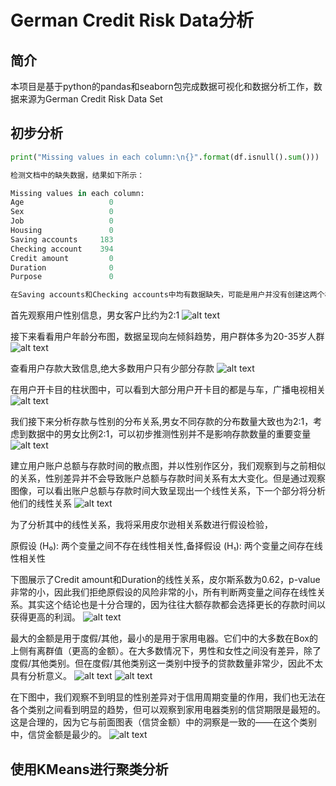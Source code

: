 # German Credit Risk Data分析

## 简介

本项目是基于python的pandas和seaborn包完成数据可视化和数据分析工作，数据来源为German Credit Risk Data Set

## 初步分析
```python
print("Missing values in each column:\n{}".format(df.isnull().sum()))

检测文档中的缺失数据，结果如下所示：

Missing values in each column:
Age                   0
Sex                   0
Job                   0
Housing               0
Saving accounts     183
Checking account    394
Credit amount         0
Duration              0
Purpose               0

在Saving accounts和Checking accounts中均有数据缺失，可能是用户并没有创建这两个相关的账户导致数据缺失
```
首先观察用户性别信息，男女客户比约为2:1
![alt text](Sex.png 'Optional Title')

接下来看看用户年龄分布图，数据呈现向左倾斜趋势，用户群体多为20-35岁人群
![alt text](Age.jpg 'Optional Title')

查看用户存款大致信息,绝大多数用户只有少部分存款
![alt text](Savings.jpg 'Optional Title')

在用户开卡目的柱状图中，可以看到大部分用户开卡目的都是与车，广播电视相关
![alt text](Purpose_VS_Credits.png 'Optional Title')

我们接下来分析存款与性别的分布关系,男女不同存款的分布数量大致也为2:1，考虑到数据中的男女比例2:1，可以初步推测性别并不是影响存款数量的重要变量
![alt text](Saving%20VS%20Sex.jpg)

建立用户账户总额与存款时间的散点图，并以性别作区分，我们观察到与之前相似的关系，性别差异并不会导致账户总额与存款时间关系有太大变化。但是通过观察图像，可以看出账户总额与存款时间大致呈现出一个线性关系，下一个部分将分析他们的线性关系
![alt text](Saving_accounts_scatter.png)

为了分析其中的线性关系，我将采用皮尔逊相关系数进行假设检验，

原假设 (H₀): 两个变量之间不存在线性相关性,备择假设 (H₁): 两个变量之间存在线性相关性

下图展示了Credit amount和Duration的线性关系，皮尔斯系数为0.62，p-value非常的小，因此我们拒绝原假设的风险非常的小，所有判断两变量之间存在线性关系。其实这个结论也是十分合理的，因为往往大额存款都会选择更长的存款时间以获得更高的利润。
![alt text](linear_credit_duration.jpg)



最大的金额是用于度假/其他，最小的是用于家用电器。它们中的大多数在Box的上侧有离群值（更高的金额）。在大多数情况下，男性和女性之间没有差异，除了度假/其他类别。但在度假/其他类别这一类别中授予的贷款数量非常少，因此不太具有分析意义。
![alt text](Box_purpose_credit.png)
![alt text](n_credits.png)

在下图中，我们观察不到明显的性别差异对于信用周期变量的作用，我们也无法在各个类别之间看到明显的趋势，但可以观察到家用电器类别的信贷期限是最短的。这是合理的，因为它与前面图表（信贷金额）中的洞察是一致的——在这个类别中，信贷金额是最少的。
![alt text](Box_purpose_duration.png)


## 使用KMeans进行聚类分析


